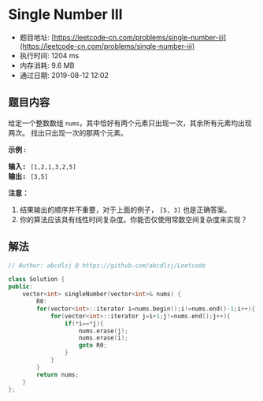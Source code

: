 # Single Number III 
- 题目地址: [https://leetcode-cn.com/problems/single-number-iii](https://leetcode-cn.com/problems/single-number-iii)
- 执行时间: 1204 ms
- 内存消耗: 9.6 MB
- 通过日期: 2019-08-12 12:02

## 题目内容
<p>给定一个整数数组 <code>nums</code>，其中恰好有两个元素只出现一次，其余所有元素均出现两次。 找出只出现一次的那两个元素。</p>

<p><strong>示例 :</strong></p>

<pre><strong>输入:</strong> <code>[1,2,1,3,2,5]</code>
<strong>输出:</strong> <code>[3,5]</code></pre>

<p><strong>注意：</strong></p>

<ol>
	<li>结果输出的顺序并不重要，对于上面的例子， <code>[5, 3]</code> 也是正确答案。</li>
	<li>你的算法应该具有线性时间复杂度。你能否仅使用常数空间复杂度来实现？</li>
</ol>


## 解法
```cpp
// Author: abcdlsj @ https://github.com/abcdlsj/Leetcode

class Solution {
public:
    vector<int> singleNumber(vector<int>& nums) {
        R0:
        for(vector<int>::iterator i=nums.begin();i!=nums.end()-1;i++){
            for(vector<int>::iterator j=i+1;j!=nums.end();j++){
                if(*i==*j){
                    nums.erase(j);
                    nums.erase(i);
                    goto R0;
                }
            }
        }
        return nums;
    }
};

```